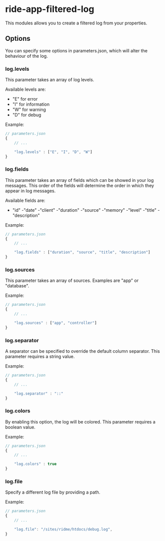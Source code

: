 # ride-app-filtered-log

This modules allows you to create a filtered log from your properties.

## Options

You can specify some options in parameters.json, which will alter the behaviour of the log.

### log.levels

This parameter takes an array of log levels.

Available levels are:
- "E" for error
- "I" for information
- "W" for warning
- "D" for debug

Example:
```js
// parameters.json
{
    // ...

    "log.levels" : ["E", "I", "D", "W"]
}
```

### log.fields

This parameter takes an array of fields which can be showed in your log messages. This order of the fields will determine the order in which they appear in log messages.

Available fields are:
- "id"
-"date"
-"client"
-"duration"
-"source"
-"memory"
-"level"
-"title"
-"description"

Example:
```js
// parameters.json
{
    // ...

    "log.fields" : ["duration", "source", "title", "description"]
}
```

### log.sources

This parameter takes an array of sources. Examples are "app" or "database".

Example:
```js
// parameters.json
{
    // ...

    "log.sources" : ["app", "controller"]
}
```

### log.separator

A separator can be specified to override the default column separator. This parameter requires a string value.

Example:
```js
// parameters.json
{
    // ...

    "log.separator" : "::"
}
```

### log.colors

By enabling this option, the log will be colored. This parameter requires a boolean value.

Example:
```js
// parameters.json
{
    // ...

    "log.colors" : true
}
```

### log.file

Specify a different log file by providing a path.

Example:
```js
// parameters.json
{
    // ...

    "log.file": "/sites/ridme/htdocs/debug.log",
}
```
